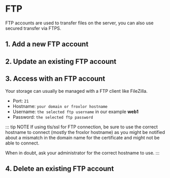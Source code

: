 # FTP

FTP accounts are used to transfer files on the server, you can also use secured transfer via FTPS.

## 1. Add a new FTP account

<UiBrowser :src="$withBase('/img/frx_ug_ftp_overview.png')" alt="FTP users overview"/>

<UiBrowser :src="$withBase('/img/frx_ug_ftp_create.png')" alt="Add new FTP user"/>

## 2. Update an existing FTP account

<UiBrowser :src="$withBase('/img/frx_ug_ftp_overview.png')" alt="FTP users overview"/>

<UiBrowser :src="$withBase('/img/frx_ug_ftp_edit.png')" alt="Edit existing FTP user"/>

## 3. Access with an FTP account

Your storage can usually be managed with a FTP client like FileZilla.

* Port: `21`
* Hostname: `your domain or froxlor hostname`
* Username: `the selected ftp username` in our example **web1**
* Password: `the selected ftp password`

::: tip NOTE
If using tls/ssl for FTP connection, be sure to use the correct hostname to connect (mostly the froxlor hostname) as you
might be notified about a mismatch in the domain name for the certificate and might not be able to connect.

When in doubt, ask your administrator for the correct hostname to use.
:::

## 4. Delete an existing FTP account

<UiBrowser :src="$withBase('/img/frx_ug_ftp_delete.png')" alt="Security question"/>
